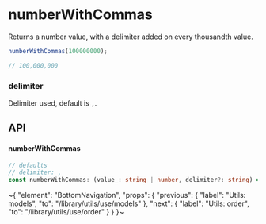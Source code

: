 
# numberWithCommas

Returns a number value, with a delimiter added on every thousandth value.

```ts
numberWithCommas(100000000);

// 100,000,000
```

### delimiter

Delimiter used, default is `,`.

## API

#### numberWithCommas

```ts
// defaults
// delimiter: ,
const numberWithCommas: (value_: string | number, delimiter?: string) => any;
```


~{
  "element": "BottomNavigation",
  "props": {
    "previous": {
      "label": "Utils: models",
      "to": "/library/utils/use/models"
    },
    "next": {
      "label": "Utils: order",
      "to": "/library/utils/use/order"
    }
  }
}~
